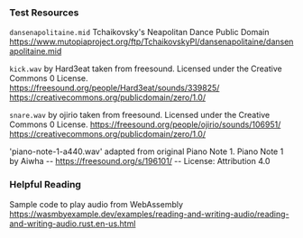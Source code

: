 
### Test Resources

`dansenapolitaine.mid`
Tchaikovsky's Neapolitan Dance
Public Domain
https://www.mutopiaproject.org/ftp/TchaikovskyPI/dansenapolitaine/dansenapolitaine.mid

`kick.wav` by Hard3eat taken from freesound.
Licensed under the Creative Commons 0 License.
https://freesound.org/people/Hard3eat/sounds/339825/
https://creativecommons.org/publicdomain/zero/1.0/

`snare.wav` by ojirio taken from freesound.
Licensed under the Creative Commons 0 License.
https://freesound.org/people/ojirio/sounds/106951/
https://creativecommons.org/publicdomain/zero/1.0/

'piano-note-1-a440.wav' adapted from original Piano Note 1.
Piano Note 1 by Aiwha -- https://freesound.org/s/196101/ -- License: Attribution 4.0

### Helpful Reading

Sample code to play audio from WebAssembly
https://wasmbyexample.dev/examples/reading-and-writing-audio/reading-and-writing-audio.rust.en-us.html
